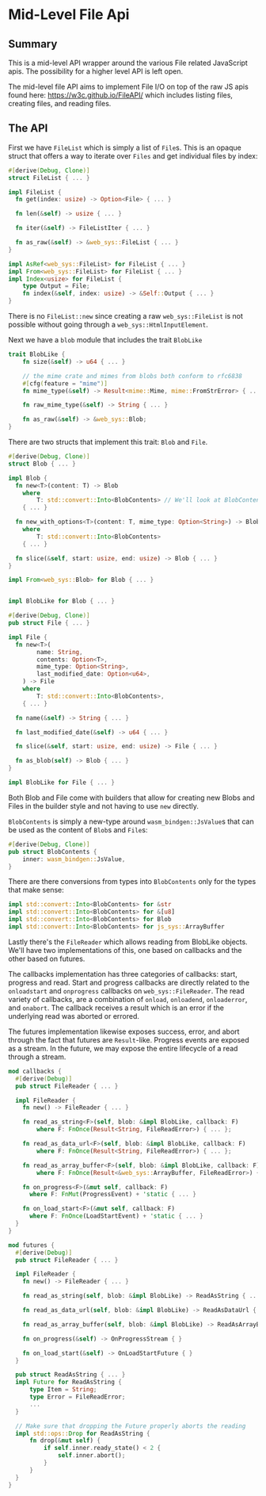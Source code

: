 # Mid-Level File Api

## Summary

This is a mid-level API wrapper around the various File related JavaScript apis. The possibility for a higher level API is left open.

The mid-level file API aims to implement File I/O on top of the raw JS apis found here: https://w3c.github.io/FileAPI/ which includes listing files, creating files, and reading files.

## The API

First we have `FileList` which is simply a list of `File`s. This is an opaque struct that offers a way to iterate over `Files` and get individual files by index:

```rust
#[derive(Debug, Clone)]
struct FileList { ... }

impl FileList {
  fn get(index: usize) -> Option<File> { ... }

  fn len(&self) -> usize { ... }

  fn iter(&self) -> FileListIter { ... }

  fn as_raw(&self) -> &web_sys::FileList { ... }
}

impl AsRef<web_sys::FileList> for FileList { ... }
impl From<web_sys::FileList> for FileList { ... }
impl Index<usize> for FileList {
    type Output = File;
    fn index(&self, index: usize) -> &Self::Output { ... }
}
```

There is no `FileList::new` since creating a raw `web_sys::FileList` is not possible without going through a `web_sys::HtmlInputElement`.

Next we have a `blob` module that includes the trait `BlobLike`
```rust
trait BlobLike {
    fn size(&self) -> u64 { ... }

    // the mime crate and mimes from blobs both conform to rfc6838
    #[cfg(feature = "mime")]
    fn mime_type(&self) -> Result<mime::Mime, mime::FromStrError> { ... }

    fn raw_mime_type(&self) -> String { ... }

    fn as_raw(&self) -> &web_sys::Blob;
}
```
There are two structs that implement this trait: `Blob` and `File`.

```rust
#[derive(Debug, Clone)]
struct Blob { ... }

impl Blob {
  fn new<T>(content: T) -> Blob
    where
        T: std::convert::Into<BlobContents> // We'll look at BlobContents below
    { ... }

  fn new_with_options<T>(content: T, mime_type: Option<String>) -> Blob
    where
        T: std::convert::Into<BlobContents>
    { ... }

  fn slice(&self, start: usize, end: usize) -> Blob { ... }
}

impl From<web_sys::Blob> for Blob { ... }


impl BlobLike for Blob { ... }

#[derive(Debug, Clone)]
pub struct File { ... }

impl File {
  fn new<T>(
        name: String,
        contents: Option<T>,
        mime_type: Option<String>,
        last_modified_date: Option<u64>,
    ) -> File
    where
        T: std::convert::Into<BlobContents>,
    { ... }

  fn name(&self) -> String { ... }

  fn last_modified_date(&self) -> u64 { ... }

  fn slice(&self, start: usize, end: usize) -> File { ... }

  fn as_blob(self) -> Blob { ... }
}

impl BlobLike for File { ... }
```

Both Blob and File come with builders that allow for creating new Blobs and Files in the builder style and not having to use `new` directly.

`BlobContents` is simply a new-type around `wasm_bindgen::JsValue`s that can be used as the content of `Blob`s and `File`s:

```rust
#[derive(Debug, Clone)]
pub struct BlobContents {
    inner: wasm_bindgen::JsValue,
}
```

There are there conversions from types into `BlobContents` only for the types that make sense:

```rust
impl std::convert::Into<BlobContents> for &str
impl std::convert::Into<BlobContents> for &[u8]
impl std::convert::Into<BlobContents> for Blob
impl std::convert::Into<BlobContents> for js_sys::ArrayBuffer
```

Lastly there's the `FileReader` which allows reading from BlobLike objects. We'll have two implementations of this, one based on callbacks and the other based on futures.

The callbacks implementation has three categories of callbacks: start, progress and read. Start and progress callbacks are directly related to the `onloadstart` and `onprogress` callbacks on `web_sys::FileReader`. The read variety of callbacks, are a combination of `onload`, `onloadend`, `onloaderror`, and `onabort`. The callback receives a result which is an error if the underlying read was aborted or errored.

The futures implementation likewise exposes success, error, and abort through the fact that futures are `Result`-like. Progress events are exposed as a stream. In the future, we may expose the entire lifecycle of a read through a stream.

```rust
mod callbacks {
  #[derive(Debug)]
  pub struct FileReader { ... }

  impl FileReader {
    fn new() -> FileReader { ... }

    fn read_as_string<F>(self, blob: &impl BlobLike, callback: F)
        where F: FnOnce(Result<String, FileReadError>) { ... };

    fn read_as_data_url<F>(self, blob: &impl BlobLike, callback: F)
        where F: FnOnce(Result<String, FileReadError>) { ... };

    fn read_as_array_buffer<F>(self, blob: &impl BlobLike, callback: F)
        where F: FnOnce(Result<&web_sys::ArrayBuffer, FileReadError>) { ... };

    fn on_progress<F>(&mut self, callback: F)
      where F: FnMut(ProgressEvent) + 'static { ... }

    fn on_load_start<F>(&mut self, callback: F)
      where F: FnOnce(LoadStartEvent) + 'static { ... }
  }
}

mod futures {
  #[derive(Debug)]
  pub struct FileReader { ... }

  impl FileReader {
    fn new() -> FileReader { ... }

    fn read_as_string(self, blob: &impl BlobLike) -> ReadAsString { ... }

    fn read_as_data_url(self, blob: &impl BlobLike) -> ReadAsDataUrl { ... }

    fn read_as_array_buffer(self, blob: &impl BlobLike) -> ReadAsArrayBuffer { ... }

    fn on_progress(&self) -> OnProgressStream { }

    fn on_load_start(&self) -> OnLoadStartFuture { }
  }

  pub struct ReadAsString { ... }
  impl Future for ReadAsString {
      type Item = String;
      type Error = FileReadError;
      ...
  }

  // Make sure that dropping the Future properly aborts the reading
  impl std::ops::Drop for ReadAsString {
      fn drop(&mut self) {
          if self.inner.ready_state() < 2 {
              self.inner.abort();
          }
      }
  }
}
```
